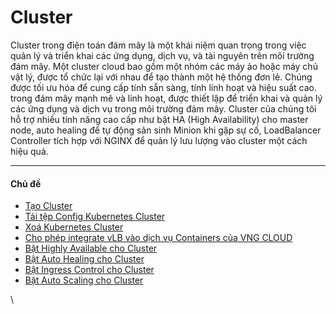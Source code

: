 # Cluster

Cluster trong điện toán đám mây là một khái niệm quan trọng trong việc quản lý và triển khai các ứng dụng, dịch vụ, và tài nguyên trên môi trường đám mây. Một cluster cloud bao gồm một nhóm các máy ảo hoặc máy chủ vật lý, được tổ chức lại với nhau để tạo thành một hệ thống đơn lẻ. Chúng được tối ưu hóa để cung cấp tính sẵn sàng, tính linh hoạt và hiệu suất cao. trong đám mây mạnh mẽ và linh hoạt, được thiết lập để triển khai và quản lý các ứng dụng và dịch vụ trong môi trường đám mây. Cluster của chúng tôi hỗ trợ nhiều tính năng cao cấp như bật HA (High Availability) cho master node, auto healing để tự động sản sinh Minion khi gặp sự cố, LoadBalancer Controller tích hợp với NGINX để quản lý lưu lượng vào cluster một cách hiệu quả.

***

#### Chủ đề 

* [Tạo Cluster](https://docs.vngcloud.vn/vng-cloud-document/vn/vserver/compute-hcm03-1a/vcontainer/kubernetes-cluster/cluster/tao-cluster)
* [Tải tệp Config Kubernetes Cluster](https://docs.vngcloud.vn/vng-cloud-document/vn/vserver/compute-hcm03-1a/vcontainer/kubernetes-cluster/cluster/tai-tep-config-kubernetes-cluster)
* [Xoá Kubernetes Cluster](https://docs.vngcloud.vn/vng-cloud-document/vn/vserver/compute-hcm03-1a/vcontainer/kubernetes-cluster/cluster/xoa-kubernetes-cluster)
* [Cho phép integrate vLB vào dịch vụ Containers của VNG CLOUD](https://docs.vngcloud.vn/vng-cloud-document/vn/vserver/compute-hcm03-1a/vcontainer/kubernetes-cluster/cluster/cho-phep-integrate-vlb-vao-dich-vu-containers-cua-vng-cloud)
* [Bật Highly Available cho Cluster](https://docs.vngcloud.vn/vng-cloud-document/vn/vserver/compute-hcm03-1a/vcontainer/kubernetes-cluster/cluster/bat-highly-available-cho-cluster)
* [Bật Auto Healing cho Cluster](https://docs.vngcloud.vn/vng-cloud-document/vn/vserver/compute-hcm03-1a/vcontainer/kubernetes-cluster/cluster/bat-auto-healing-cho-cluster)
* [Bật Ingress Control cho Cluster](https://docs.vngcloud.vn/vng-cloud-document/vn/vserver/compute-hcm03-1a/vcontainer/kubernetes-cluster/cluster/bat-ingress-control-cho-cluster)
* [Bật Auto Scaling cho Cluster](https://docs.vngcloud.vn/vng-cloud-document/vn/vserver/compute-hcm03-1a/vcontainer/kubernetes-cluster/cluster/bat-auto-scaling-cho-cluster)

\
